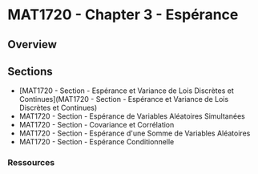 # MAT1720 - Chapter 3 - Espérance

## Overview


## Sections

- [MAT1720 - Section - Espérance et Variance de Lois Discrètes et Continues](MAT1720 - Section - Espérance et Variance de Lois Discrètes et Continues)
- MAT1720 - Section - Espérance de Variables Aléatoires Simultanées
- MAT1720 - Section - Covariance et Corrélation
- MAT1720 - Section - Espérance d'une Somme de Variables Aléatoires
- MAT1720 - Section - Espérance Conditionnelle

### Ressources

